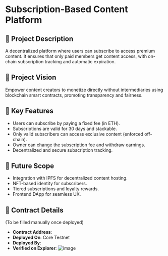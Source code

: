 # Subscription-Based Content Platform

## 📄 Project Description
A decentralized platform where users can subscribe to access premium content. It ensures that only paid members get content access, with on-chain subscription tracking and automatic expiration.

## 🎯 Project Vision
Empower content creators to monetize directly without intermediaries using blockchain smart contracts, promoting transparency and fairness.

## 🌟 Key Features
- Users can subscribe by paying a fixed fee (in ETH).
- Subscriptions are valid for 30 days and stackable.
- Only valid subscribers can access exclusive content (enforced off-chain).
- Owner can change the subscription fee and withdraw earnings.
- Decentralized and secure subscription tracking.

## 🔮 Future Scope
- Integration with IPFS for decentralized content hosting.
- NFT-based identity for subscribers.
- Tiered subscriptions and loyalty rewards.
- Frontend DApp for seamless UX.

## 📜 Contract Details
(To be filled manually once deployed)
- **Contract Address**: 
- **Deployed On**: Core Testnet
- **Deployed By**: 
- **Verified on Explorer**: 
![image](https://github.com/user-attachments/assets/2aff3853-d777-4e0b-9cff-521f186bf5fa)
